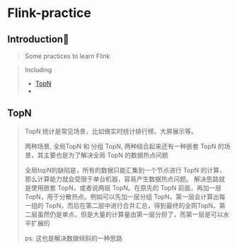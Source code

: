 # Flink-practice

## Introduction📖
> Some practices to learn Flink<p>

>Including
>- [TopN](#TopN)
>-

## TopN
> TopN 统计是常见场景，比如做实时统计排行榜，大屏展示等。<p>
> 两种场景, 全局TopN 和 分组 TopN, 两种结合起来还有一种嵌套 TopN 的场景，其主要也是为了解决全局 TopN 的数据热点问题<p>
> 全局topN的缺陷是，所有的数据只能汇集到一个节点进行 TopN 的计算，那么计算能力就会受限于单台机器，容易产生数据热点问题。
解决思路就是使用嵌套 TopN，或者说两层 TopN。在原先的 TopN 前面，再加一层 TopN，用于分散热点。例如可以先加一层分组 TopN，第一层会计算出每一组的 TopN，而后在第二层中进行合并汇总，得到最终的全网TopN。第二层虽然仍是单点，但是大量的计算量由第一层分担了，而第一层是可以水平扩展的
> <p>ps: 这也是解决数据倾斜的一种思路